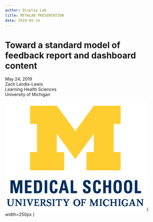 ```yaml
---
author: Display Lab
title: METALAB PRESENTATION
date: 2019-05-24
---
```


# Toward a standard model of feedback report and dashboard content

May 24, 2019  
Zach Landis-Lewis  
Learning Health Sciences  
University of Michigan  

![](assets/michigan-medicine.png){ width=250px }

<style>
    .reveal h1 {
        font-size: 60px !important;
    }
    .reveal section li {
        font-size: 30px !important;
    }
    .reveal cite {
        font-size: 12px !important;
    }
    .reveal section img {
        background:none;
        border:none;
        box-shadow:none;
    }
</style>
